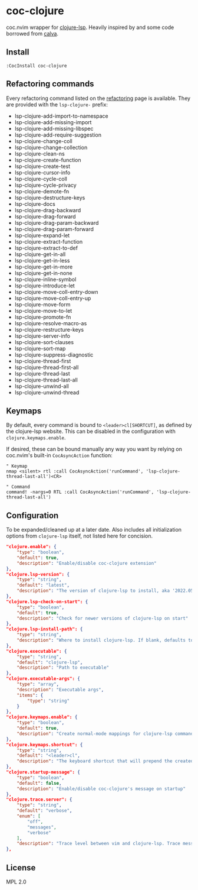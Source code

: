 # coc-clojure

coc.nvim wrapper for [clojure-lsp]. Heavily inspired by and some code borrowed from
[calva].

[clojure-lsp]: https://clojure-lsp.io/
[calva]: https://github.com/BetterThanTomorrow/calva

## Install

`:CocInstall coc-clojure`

## Refactoring commands

Every refactoring command listed on the [refactoring] page is available. They
are provided with the `lsp-clojure-` prefix:

[refactoring]: https://clojure-lsp.io/capabilities/#refactorings

- lsp-clojure-add-import-to-namespace
- lsp-clojure-add-missing-import
- lsp-clojure-add-missing-libspec
- lsp-clojure-add-require-suggestion
- lsp-clojure-change-coll
- lsp-clojure-change-collection
- lsp-clojure-clean-ns
- lsp-clojure-create-function
- lsp-clojure-create-test
- lsp-clojure-cursor-info
- lsp-clojure-cycle-coll
- lsp-clojure-cycle-privacy
- lsp-clojure-demote-fn
- lsp-clojure-destructure-keys
- lsp-clojure-docs
- lsp-clojure-drag-backward
- lsp-clojure-drag-forward
- lsp-clojure-drag-param-backward
- lsp-clojure-drag-param-forward
- lsp-clojure-expand-let
- lsp-clojure-extract-function
- lsp-clojure-extract-to-def
- lsp-clojure-get-in-all
- lsp-clojure-get-in-less
- lsp-clojure-get-in-more
- lsp-clojure-get-in-none
- lsp-clojure-inline-symbol
- lsp-clojure-introduce-let
- lsp-clojure-move-coll-entry-down
- lsp-clojure-move-coll-entry-up
- lsp-clojure-move-form
- lsp-clojure-move-to-let
- lsp-clojure-promote-fn
- lsp-clojure-resolve-macro-as
- lsp-clojure-restructure-keys
- lsp-clojure-server-info
- lsp-clojure-sort-clauses
- lsp-clojure-sort-map
- lsp-clojure-suppress-diagnostic
- lsp-clojure-thread-first
- lsp-clojure-thread-first-all
- lsp-clojure-thread-last
- lsp-clojure-thread-last-all
- lsp-clojure-unwind-all
- lsp-clojure-unwind-thread

## Keymaps

By default, every command is bound to `<leader>cl[SHORTCUT]`, as defined by the
clojure-lsp website. This can be disabled in the configuration with
`clojure.keymaps.enable`.

If desired, these can be bound manually any way you want by relying on coc.nvim's
built-in `CocAsyncAction` function:

```vim
" Keymap
nmap <silent> rtl :call CocAsyncAction('runCommand', 'lsp-clojure-thread-last-all')<CR>

" Command
command! -nargs=0 RTL :call CocAsyncAction('runCommand', 'lsp-clojure-thread-last-all')
```

## Configuration

To be expanded/cleaned up at a later date. Also includes all initialization options from
`clojure-lsp` itself, not listed here for concision.

```json
"clojure.enable": {
    "type": "boolean",
    "default": true,
    "description": "Enable/disable coc-clojure extension"
},
"clojure.lsp-version": {
    "type": "string",
    "default": "latest",
    "description": "The version of clojure-lsp to install, aka '2022.05.31-17.35.50'. Can also be 'latest' or 'nightly'"
},
"clojure.lsp-check-on-start": {
    "type": "boolean",
    "default": true,
    "description": "Check for newer versions of clojure-lsp on start"
},
"clojure.lsp-install-path": {
    "type": "string",
    "description": "Where to install clojure-lsp. If blank, defaults to coc's data folder"
},
"clojure.executable": {
    "type": "string",
    "default": "clojure-lsp",
    "description": "Path to executable"
},
"clojure.executable-args": {
    "type": "array",
    "description": "Executable args",
    "items": {
        "type": "string"
    }
},
"clojure.keymaps.enable": {
    "type": "boolean",
    "default": true,
    "description": "Create normal-mode mappings for clojure-lsp commands"
},
"clojure.keymaps.shortcut": {
    "type": "string",
    "default": "<leader>cl",
    "description": "The keyboard shortcut that will prepend the created commands"
},
"clojure.startup-message": {
    "type": "boolean",
    "default": false,
    "description": "Enable/disable coc-clojure's message on startup"
},
"clojure.trace.server": {
    "type": "string",
    "default": "verbose",
    "enum": [
        "off",
        "messages",
        "verbose"
    ],
    "description": "Trace level between vim and clojure-lsp. Trace messages can be seen by calling CocCommand workspace.showOutput."
},
```

## License

MPL 2.0
